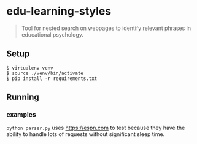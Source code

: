 # edu-learning-styles
> Tool for nested search on webpages to identify relevant phrases in 
educational psychology.

## Setup
```shell
$ virtualenv venv
$ source ./venv/bin/activate
$ pip install -r requirements.txt
```

## Running

### examples
`python parser.py` uses https://espn.com to test because they have the ability to handle lots of requests without significant sleep time.